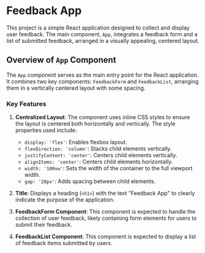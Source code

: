 # Feedback App

This project is a simple React application designed to collect and display user feedback. The main component, `App`, integrates a feedback form and a list of submitted feedback, arranged in a visually appealing, centered layout.

## Overview of `App` Component

The `App` component serves as the main entry point for the React application. It combines two key components: `FeedbackForm` and `FeedbackList`, arranging them in a vertically centered layout with some spacing.

### Key Features

1. **Centralized Layout**: The component uses inline CSS styles to ensure the layout is centered both horizontally and vertically. The style properties used include:
   - `display: 'flex'`: Enables flexbox layout.
   - `flexDirection: 'column'`: Stacks child elements vertically.
   - `justifyContent: 'center'`: Centers child elements vertically.
   - `alignItems: 'center'`: Centers child elements horizontally.
   - `width: '100vw'`: Sets the width of the container to the full viewport width.
   - `gap: '20px'`: Adds spacing between child elements.

2. **Title**: Displays a heading (`<h1>`) with the text "Feedback App" to clearly indicate the purpose of the application.

3. **FeedbackForm Component**: This component is expected to handle the collection of user feedback, likely containing form elements for users to submit their feedback.

4. **FeedbackList Component**: This component is expected to display a list of feedback items submitted by users.
